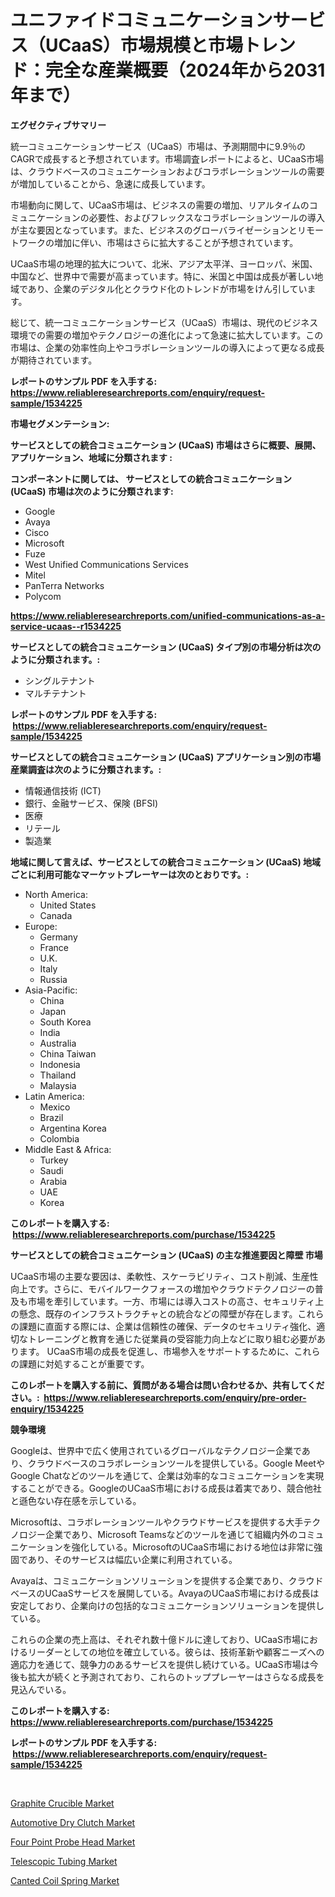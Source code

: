 <p><h1>ユニファイドコミュニケーションサービス（UCaaS）市場規模と市場トレンド：完全な産業概要（2024年から2031年まで）</h1></p><p><strong>エグゼクティブサマリー</strong></p>
<p><p>統一コミュニケーションサービス（UCaaS）市場は、予測期間中に9.9％のCAGRで成長すると予想されています。市場調査レポートによると、UCaaS市場は、クラウドベースのコミュニケーションおよびコラボレーションツールの需要が増加していることから、急速に成長しています。</p><p>市場動向に関して、UCaaS市場は、ビジネスの需要の増加、リアルタイムのコミュニケーションの必要性、およびフレックスなコラボレーションツールの導入が主な要因となっています。また、ビジネスのグローバライゼーションとリモートワークの増加に伴い、市場はさらに拡大することが予想されています。</p><p>UCaaS市場の地理的拡大について、北米、アジア太平洋、ヨーロッパ、米国、中国など、世界中で需要が高まっています。特に、米国と中国は成長が著しい地域であり、企業のデジタル化とクラウド化のトレンドが市場をけん引しています。</p><p>総じて、統一コミュニケーションサービス（UCaaS）市場は、現代のビジネス環境での需要の増加やテクノロジーの進化によって急速に拡大しています。この市場は、企業の効率性向上やコラボレーションツールの導入によって更なる成長が期待されています。</p></p>
<p><strong>レポートのサンプル PDF を入手する: <a href="https://www.reliableresearchreports.com/enquiry/request-sample/1534225">https://www.reliableresearchreports.com/enquiry/request-sample/1534225</a></strong></p>
<p><strong>市場セグメンテーション:</strong></p>
<p><strong> サービスとしての統合コミュニケーション (UCaaS) 市場はさらに概要、展開、アプリケーション、地域に分類されます :</strong></p>
<p><strong>コンポーネントに関しては、 サービスとしての統合コミュニケーション (UCaaS) 市場は次のように分類されます: &nbsp;</strong></p>
<p><ul><li>Google</li><li>Avaya</li><li>Cisco</li><li>Microsoft</li><li>Fuze</li><li>West Unified Communications Services</li><li>Mitel</li><li>PanTerra Networks</li><li>Polycom</li></ul></p>
<p><strong><a href="https://www.reliableresearchreports.com/unified-communications-as-a-service-ucaas--r1534225">https://www.reliableresearchreports.com/unified-communications-as-a-service-ucaas--r1534225</a></strong></p>
<p><strong> サービスとしての統合コミュニケーション (UCaaS) タイプ別の市場分析は次のように分類されます。:</strong></p>
<p><ul><li>シングルテナント</li><li>マルチテナント</li></ul></p>
<p><strong>レポートのサンプル PDF を入手する: &nbsp;<a href="https://www.reliableresearchreports.com/enquiry/request-sample/1534225">https://www.reliableresearchreports.com/enquiry/request-sample/1534225</a></strong></p>
<p><strong> サービスとしての統合コミュニケーション (UCaaS) アプリケーション別の市場産業調査は次のように分類されます。:</strong></p>
<p><ul><li>情報通信技術 (ICT)</li><li>銀行、金融サービス、保険 (BFSI)</li><li>医療</li><li>リテール</li><li>製造業</li></ul></p>
<p><strong>地域に関して言えば、サービスとしての統合コミュニケーション (UCaaS) 地域ごとに利用可能なマーケットプレーヤーは次のとおりです。:</strong></p>
<p><ul>
    <li>
        North America:
        <ul>
            <li>United States</li>
            <li>Canada</li>
        </ul>
    </li>
    <li>
        Europe:
        <ul>
            <li>Germany</li>
            <li>France</li>
            <li>U.K.</li>
            <li>Italy</li>
            <li>Russia</li>
        </ul>
    </li>
    <li>
        Asia-Pacific:
        <ul>
            <li>China</li>
            <li>Japan</li>
            <li>South Korea</li>
            <li>India</li>
            <li>Australia</li>
            <li>China Taiwan</li>
            <li>Indonesia</li>
            <li>Thailand</li>
            <li>Malaysia</li>
        </ul>
    </li>
    <li>
        Latin America:
        <ul>
            <li>Mexico</li>
            <li>Brazil</li>
            <li>Argentina Korea</li>
            <li>Colombia</li>
        </ul>
    </li>
    <li>
        Middle East & Africa:
        <ul>
            <li>Turkey</li>
            <li>Saudi</li>
            <li>Arabia</li>
            <li>UAE</li>
            <li>Korea</li>
        </ul>
    </li>
    </ul></p>
<p><strong>このレポートを購入する: &nbsp;<a href="https://www.reliableresearchreports.com/purchase/1534225">https://www.reliableresearchreports.com/purchase/1534225</a></strong></p>
<p><strong>サービスとしての統合コミュニケーション (UCaaS) の主な推進要因と障壁 市場</strong></p>
<p><p>UCaaS市場の主要な要因は、柔軟性、スケーラビリティ、コスト削減、生産性向上です。さらに、モバイルワークフォースの増加やクラウドテクノロジーの普及も市場を牽引しています。一方、市場には導入コストの高さ、セキュリティ上の懸念、既存のインフラストラクチャとの統合などの障壁が存在します。これらの課題に直面する際には、企業は信頼性の確保、データのセキュリティ強化、適切なトレーニングと教育を通じた従業員の受容能力向上などに取り組む必要があります。 UCaaS市場の成長を促進し、市場参入をサポートするために、これらの課題に対処することが重要です。</p></p>
<p><strong>このレポートを購入する前に、質問がある場合は問い合わせるか、共有してください。:&nbsp; <a href="https://www.reliableresearchreports.com/enquiry/pre-order-enquiry/1534225">https://www.reliableresearchreports.com/enquiry/pre-order-enquiry/1534225</a></strong></p>
<p><strong>競争環境</strong></p>
<p><p>Googleは、世界中で広く使用されているグローバルなテクノロジー企業であり、クラウドベースのコラボレーションツールを提供している。Google MeetやGoogle Chatなどのツールを通じて、企業は効率的なコミュニケーションを実現することができる。GoogleのUCaaS市場における成長は着実であり、競合他社と遜色ない存在感を示している。</p><p>Microsoftは、コラボレーションツールやクラウドサービスを提供する大手テクノロジー企業であり、Microsoft Teamsなどのツールを通じて組織内外のコミュニケーションを強化している。MicrosoftのUCaaS市場における地位は非常に強固であり、そのサービスは幅広い企業に利用されている。</p><p>Avayaは、コミュニケーションソリューションを提供する企業であり、クラウドベースのUCaaSサービスを展開している。AvayaのUCaaS市場における成長は安定しており、企業向けの包括的なコミュニケーションソリューションを提供している。</p><p>これらの企業の売上高は、それぞれ数十億ドルに達しており、UCaaS市場におけるリーダーとしての地位を確立している。彼らは、技術革新や顧客ニーズへの適応力を通じて、競争力のあるサービスを提供し続けている。UCaaS市場は今後も拡大が続くと予測されており、これらのトッププレーヤーはさらなる成長を見込んでいる。</p></p>
<p><strong>このレポートを購入する: &nbsp; <a href="https://www.reliableresearchreports.com/purchase/1534225">https://www.reliableresearchreports.com/purchase/1534225</a></strong></p>
<p><strong>レポートのサンプル PDF を入手する: &nbsp;<a href="https://www.reliableresearchreports.com/enquiry/request-sample/1534225">https://www.reliableresearchreports.com/enquiry/request-sample/1534225</a></strong><strong></strong></p>
<p>&nbsp;</p>
<p><p><a href="https://view.publitas.com/reportprime-1/global-graphite-crucible-market-by-types-applications-and-major-players-with-regional-growth-rate-analysis-and-development-situation-from-2024-to-2031/">Graphite Crucible Market</a></p><p><a href="https://issuu.com/reportprime-2/docs/automotive-dry-clutch-market-size-2030.pptx">Automotive Dry Clutch Market</a></p><p><a href="https://view.publitas.com/reportprime-1/four-point-probe-head-market-research-report-unlocks-analysis-on-the-market-financial-status-market-size-and-market-revenue-upto-2031/">Four Point Probe Head Market</a></p><p><a href="https://gentle-editor-9db.notion.site/Telescopic-Tubing-Market-A-Comprehensive-Report-of-its-Market-Share-Growth-Trends-2024-2031-8bd279c60c7745e58c111c81c7f9861e">Telescopic Tubing Market</a></p><p><a href="https://spotless-saver-8fd.notion.site/Canted-Coil-Spring-Market-Size-Market-Trends-and-Growth-Outlook-forecasted-for-period-from-2024-to-fdb7c11382294f6691fb664a192feff2">Canted Coil Spring Market</a></p></p>